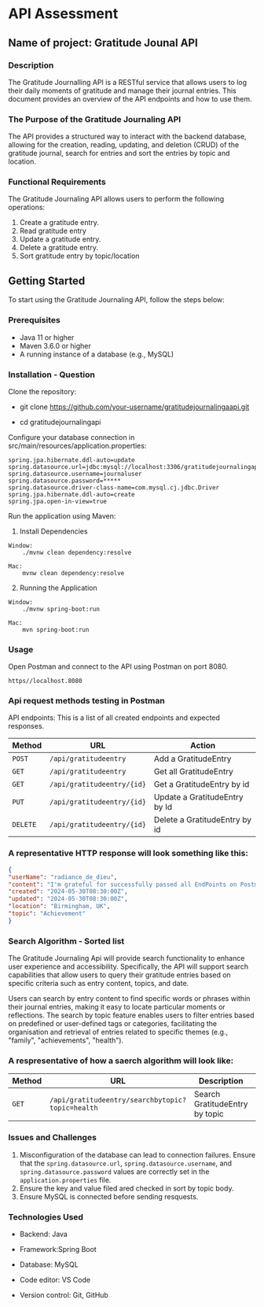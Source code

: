 # API Assessment 

## Name of project: Gratitude Jounal API 

### Description
The Gratitude Journalling API is a RESTful service that allows users to log their daily moments of gratitude and manage their journal entries. 
This document provides an overview of the API endpoints and how to use them.

### The Purpose of the Gratitude Journaling API
The API provides a structured way to interact with the backend database, allowing for the creation, reading, updating, and deletion (CRUD) of the gratitude journal, search for entries and sort the entries by topic and location. 

### Functional Requirements 
 The Gratitude Journaling API allows users to perform the following operations:
  
  1. Create a gratitude entry.
  2. Read gratitude entry
  3. Update a gratitude entry.
  4. Delete a gratitude entry.
  5. Sort gratitude entry by topic/location

## Getting Started
To start using the Gratitude Journaling API, follow the steps below:

### Prerequisites
- Java 11 or higher
- Maven 3.6.0 or higher
- A running instance of a database (e.g., MySQL)

### Installation - Question 
Clone the repository:

* git clone https://github.com/your-username/gratitudejournalingaapi.git

* cd gratitudejournalingapi


Configure your database connection in src/main/resources/application.properties:

```
spring.jpa.hibernate.ddl-auto=update
spring.datasource.url=jdbc:mysql://localhost:3306/gratitudejournalingapi
spring.datasource.username=journaluser
spring.datasource.password=*****
spring.datasource.driver-class-name=com.mysql.cj.jdbc.Driver
spring.jpa.hibernate.ddl-auto=create
spring.jpa.open-in-view=true
```
Run the application using Maven:

1. Install Dependencies 

```
Window:  
    ./mvnw clean dependency:resolve
```

```
Mac:  
    mvnw clean dependency:resolve
```
2.  Running the Application   

````
Window: 
    ./mvnw spring-boot:run
````  
````
Mac:
    mvn spring-boot:run
````

### Usage
Open Postman and connect to the API using Postman on port 8080.

```
https//localhost.8080
```

### Api request methods testing in Postman

API endpoints: This is a list of all created endpoints and expected responses.

| Method   | URL                              | Action                   |
| -------- | ---------------------------------| --------------------------------|
| `POST`   | `/api/gratitudeentry`            | Add a GratitudeEntry            |
| `GET`    | `/api/gratitudeentry`            | Get all GratitudeEntry          |
| `GET`    | `/api/gratitudeentry/{id}`       | Get a GratitudeEntry by id      |
| `PUT`    | `/api/gratitudeentry/{id}`       | Update a GratitudeEntry by Id   |
| `DELETE` | `/api/gratitudeentry/{id}`       | Delete a GratitudeEntry by id   |

###  A representative HTTP response will look something like this:
``` JSON 
{  
"userName": "radiance_de_dieu",
"content": "I'm grateful for successfully passed all EndPoints on Postman.",
"created": "2024-05-30T08:30:00Z",
"updated": "2024-05-30T08:30:00Z",
"location": "Birmingham, UK",
"topic": "Achievement"
}
```
### Search Algorithm - Sorted list
The Gratitude Journaling Api will provide search functionality to enhance user experience and accessibility. Specifically, the API will support search capabilities that allow users to query their gratitude entries based on specific criteria such as entry content, topics, and date. 

Users can search by entry content to find specific words or phrases within their journal entries, making it easy to locate particular moments or reflections. The search by topic feature enables users to filter entries based on predefined or user-defined tags or categories, facilitating the organisation and retrieval of entries related to specific themes (e.g., "family", "achievements", "health"). 

### A respresentative of how a saerch algorithm will look like:

| Method   | URL                                                        | Description                       | Key               | value     |
| -------- | -----------------------------------------------------------|-----------------------------------|-------------------|-----------|
| `GET`    | `/api/gratitudeentry/searchbytopic?topic=health`           | Search GratitudeEntry by topic    |Topic              | Health    |


### Issues and Challenges
1. Misconfiguration of the database can lead to connection failures. Ensure that the `spring.datasource.url`, `spring.datasource.username`, and `spring.datasource.password` values are correctly set in the `application.properties` file.
2. Ensure the key and value filed ared checked in sort by topic body.
3. Ensure MySQL is connected before sending resquests.

### Technologies Used

- Backend: Java

- Framework:Spring Boot

- Database: MySQL

- Code editor:  VS Code

- Version control: Git, GitHub
